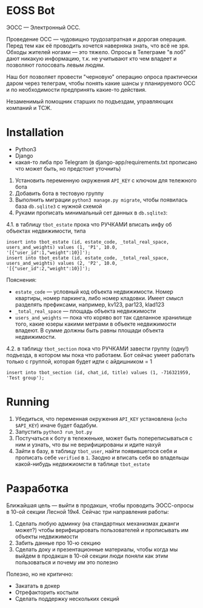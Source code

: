 # EOSS Bot

ЭОСС — Электронный ОСС.

Проведение ОСС — чудовищно трудозатратная и дорогая операция. Перед тем как её проводить хочется наверняка знать, что всё не зря. Обходы жителей ногами — это тяжело. Опросы в Телеграме "в лоб" дают никакую информацию, т.к. не учитывают кто чем владеет и позволяют голосовать левым людям.

Наш бот позволяет провести "черновую" операцию опроса практически даром через телеграм, чтобы понять какие шансы у планируемого ОСС и по необходимости предпринять какие-то действия.

Незаменимый помощник старших по подъездам, управляющих компаний и ТСЖ.

# Installation

- Python3
- Django
- какая-то либа про Telegram (в django-app/requirements.txt прописано что может быть, но предстоит уточнить)

1. Установить переменную окружения `API_KEY` с ключом для тележного бота
2. Добавить бота в тестовую группу
3. Выполнить миграции `python3 manage.py migrate`, чтобы появилась база `db.sqlite3` с нужной схемой
4. Руками прописать минимальный сет данных в `db.sqlite3`:

4.1. в таблицу `tbot_estate` прока что РУЧКАМИ вписать инфу об объектах недвижимости, типа

```sqlite-sql
insert into tbot_estate (id, estate_code, _total_real_space, users_and_weights) values (1, 'P1', 10.0, '[{"user_id":1,"weight":10}]');
insert into tbot_estate (id, estate_code, _total_real_space, users_and_weights) values (2, 'P2', 10.0, '[{"user_id":2,"weight":10}]');
```

Пояснения:
- `estate_code` — условный код объекта недвижимости. Номер квартиры, номер паркинга, либо номер кладовки. Имеет смысл разделять префиксами, например, kv123, par123, klad123
- `_total_real_space` — площадь объекта недвижимости
- `users_and_weights` — пока что коряво вот так сделанное хранилище того, какие юзеры какими метрами в объекте недвижимости владеют. В сумме должны быть равны площади объекта недвижимости.

4.2. в таблицу `tbot_section` пока что РУЧКАМИ завести группу (одну!) подъезда, в котором мы пока что работаем. Бот сейчас умеет работать только с группой, которая будет идти с айдишником = 1

```sqlite-sql
insert into tbot_section (id, chat_id, title) values (1, -716321959, 'Test group');
```

# Running

1. Убедиться, что переменная окружения `API_KEY` установлена (`echo $API_KEY`) иначе будет бадабум.
2. Запустить `python3 run_bot.py`
3. Постучаться к боту в тележеньке, может быть попереписываться с ним и узнать, что вы не верифицированы и идите нахуй
4. Зайти в базу, в таблицу `tbot_user`, найти появившегося себя и прописать себе `verified` в `1`. Заодно и вписать себя во владельцы какой-нибудь недвижиомсти в таблице `tbot_estate`

# Разработка

Ближайшая цель — выйти в продакшн, чтобы проводить ЭОСС-опросы в 10-ой секции Лесной 19к4. Сейчас три направления работы:

1. Сделать любую админку (на стандартных механизмах джанги может?) чтобы верифицировать пользователей и прописывать им объекты недвижимости
2. Забить данные про 10-ю секцию
3. Сделать доку и презентационные материалы, чтобы когда мы выйдем в продакшн в 10-ой секции люди поняли как этим пользоваться и почему им это полезно

Полезно, но не критично:

- Закатать в докер
- Отрефакторить костыли
- Сделать поддержку нескольких секций
